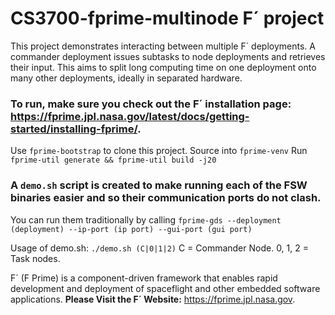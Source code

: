 # CS3700-fprime-multinode F´ project

This project demonstrates interacting between multiple F´ deployments. A commander deployment issues subtasks to node deployments and retrieves their input. This aims to split long computing time on one deployment onto many other deployments, ideally in separated hardware.

### To run, make sure you check out the F´ installation page: https://fprime.jpl.nasa.gov/latest/docs/getting-started/installing-fprime/.

Use `fprime-bootstrap` to clone this project.
Source into `fprime-venv`
Run `fprime-util generate && fprime-util build -j20`

### A `demo.sh` script is created to make running each of the FSW binaries easier and so their communication ports do not clash. 
You can run them traditionally by calling  `fprime-gds --deployment (deployment) --ip-port (ip port) --gui-port (gui port)`

Usage of demo.sh: `./demo.sh (C|0|1|2)`
C = Commander Node.
0, 1, 2 = Task nodes.


F´ (F Prime) is a component-driven framework that enables rapid development and deployment of spaceflight and other embedded software applications.
**Please Visit the F´ Website:** https://fprime.jpl.nasa.gov.
